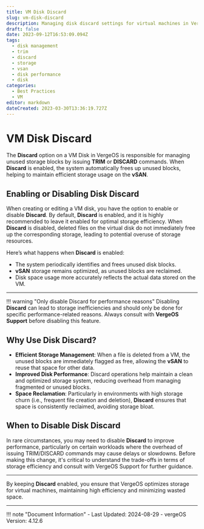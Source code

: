 ```yaml
---
title: VM Disk Discard
slug: vm-disk-discard
description: Managing disk discard settings for virtual machines in VergeOS to optimize storage usage.
draft: false
date: 2023-09-12T16:53:09.094Z
tags:
  - disk management
  - trim
  - discard
  - storage
  - vsan
  - disk performance
  - disk
categories:
  - Best Practices
  - VM
editor: markdown
dateCreated: 2023-03-30T13:36:19.727Z
---
```


# VM Disk Discard

The **Discard** option on a VM Disk in VergeOS is responsible for managing unused storage blocks by issuing **TRIM** or **DISCARD** commands. When **Discard** is enabled, the system automatically frees up unused blocks, helping to maintain efficient storage usage on the **vSAN**.

## Enabling or Disabling Disk Discard

When creating or editing a VM disk, you have the option to enable or disable **Discard**. By default, **Discard** is enabled, and it is highly recommended to leave it enabled for optimal storage efficiency. When **Discard** is disabled, deleted files on the virtual disk do not immediately free up the corresponding storage, leading to potential overuse of storage resources.

Here’s what happens when **Discard** is enabled:

- The system periodically identifies and frees unused disk blocks.
- **vSAN** storage remains optimized, as unused blocks are reclaimed.
- Disk space usage more accurately reflects the actual data stored on the VM.

---

!!! warning "Only disable Discard for performance reasons"
    Disabling **Discard** can lead to storage inefficiencies and should only be done for specific performance-related reasons. Always consult with **VergeOS Support** before disabling this feature.

## Why Use Disk Discard?

- **Efficient Storage Management**: When a file is deleted from a VM, the unused blocks are immediately flagged as free, allowing the **vSAN** to reuse that space for other data.
- **Improved Disk Performance**: Discard operations help maintain a clean and optimized storage system, reducing overhead from managing fragmented or unused blocks.
- **Space Reclamation**: Particularly in environments with high storage churn (i.e., frequent file creation and deletion), **Discard** ensures that space is consistently reclaimed, avoiding storage bloat.

## When to Disable Disk Discard

In rare circumstances, you may need to disable **Discard** to improve performance, particularly on certain workloads where the overhead of issuing TRIM/DISCARD commands may cause delays or slowdowns. Before making this change, it's critical to understand the trade-offs in terms of storage efficiency and consult with VergeOS Support for further guidance.

---

By keeping **Discard** enabled, you ensure that VergeOS optimizes storage for virtual machines, maintaining high efficiency and minimizing wasted space.

---

!!! note "Document Information"
    - Last Updated: 2024-08-29
    - vergeOS Version: 4.12.6
